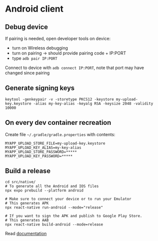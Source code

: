 # Android client

## Debug device

If pairing is needed, open developer tools on device:
- turn on Wireless debugging
- turn on pairing -> should provide pairing code + IP:PORT
- type `adb pair IP:PORT`

Connect to device with `adb connect IP:PORT`, note that port may have changed since pairing

## Generate signing keys

```
keytool -genkeypair -v -storetype PKCS12 -keystore my-upload-key.keystore -alias my-key-alias -keyalg RSA -keysize 2048 -validity 10000
```

## On every dev container recreation

Create file `~/.gradle/gradle.properties` with contents:

```
MYAPP_UPLOAD_STORE_FILE=my-upload-key.keystore
MYAPP_UPLOAD_KEY_ALIAS=my-key-alias
MYAPP_UPLOAD_STORE_PASSWORD=*****
MYAPP_UPLOAD_KEY_PASSWORD=*****
```

## Build a release
```
cd src/native/
# To generate all the Android and IOS files
npx expo prebuild --platform android

# Make sure to connect your device or to run your Emulator
# This generates APK
npx react-native run-android --mode="release"

# If you want to sign the APK and publish to Google Play Store.
# This generates AAB
npx react-native build-android --mode=release
```

Read [documentation](https://reactnative.dev/docs/signed-apk-android)